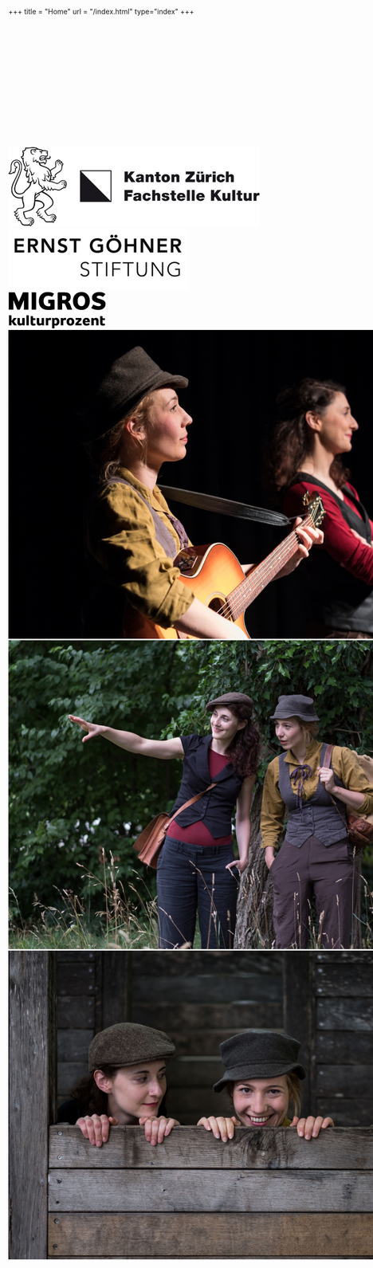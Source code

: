 +++
title = "Home"
url = "/index.html"
type="index"
+++
<div class="overlay overlay-left">
 <br/>
  <br/> 
  <br/>
  <br/>
  <br/>
  <br/>
  <br/>
  <br/> 
  <br/> 
  <br/>
  <br/>
  <br/>
  <br/> 
  <h2>
</div>

<div class="overlay overlay-right">
  <div id="logos" style="">
    <img src="images/ktzhsw.jpg"/>
    <img src="images/EGS.jpg"/>
    <img src="images/migrosschwarz.gif"/>
  </div>
</div>

<div class="carousel" style="width: 900px; height: 620px;">
  <img src="images/f&m2.jpg" height="620"/>
  <img src="images/finkundmeise3.jpg" height="620"/>
  <img src="images/finkundmeise2.jpg" height="620"/>
</div>

<script>
$('.carousel').slick({
  slidesToShow: 1,
  slidesToScroll: 1,
  autoplay: true,
  fade: true,
  autoplaySpeed: 4500,
  prevArrow: null,
  nextArrow: null,
  pauseOnHover: false,
  speed: 2000,
});
</script>


